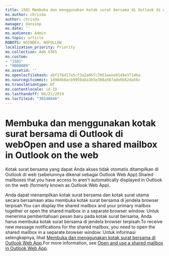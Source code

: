 ```yaml
---
title: 1581 Membuka dan menggunakan kotak surat bersama di Outlook di web
ms.author: chrisda
author: chrisda
manager: dansimp
ms.date: ''
ms.audience: Admin
ms.topic: article
ROBOTS: NOINDEX, NOFOLLOW
localization_priority: Priority
ms.collection: Adm_O365
ms.custom:
- "1581"
- "9000089"
ms.assetid: ''
ms.openlocfilehash: abf276d17a5cf3a2a05fc7051eeee9149e371dba
ms.sourcegitcommit: 1d98db8acb9959aba3b5e308a567ade6b62da56c
ms.translationtype: HT
ms.contentlocale: id-ID
ms.lasthandoff: 08/22/2019
ms.locfileid: "36548646"
---
```

# <a name="open-and-use-a-shared-mailbox-in-outlook-on-the-web"></a><span data-ttu-id="94354-102">Membuka dan menggunakan kotak surat bersama di Outlook di web</span><span class="sxs-lookup"><span data-stu-id="94354-102">Open and use a shared mailbox in Outlook on the web</span></span>

<span data-ttu-id="94354-103">Kotak surat bersama yang dapat Anda akses tidak otomatis ditampilkan di Outlook di web (sebelumnya dikenal sebagai Outlook Web App).</span><span class="sxs-lookup"><span data-stu-id="94354-103">Shared mailboxes that you have access to aren't automatically displayed in Outlook on the web (formerly known as Outlook Web App).</span></span>

<span data-ttu-id="94354-104">Anda dapat menampilkan kotak surat bersama dan kotak surat utama secara bersamaan atau membuka kotak surat bersama di jendela browser terpisah.</span><span class="sxs-lookup"><span data-stu-id="94354-104">You can display the shared mailbox and your primary mailbox together or open the shared mailbox in a separate browser window.</span></span> <span data-ttu-id="94354-105">Untuk menerima pemberitahuan pesan baru pada kotak surat bersama, Anda harus membuka kotak surat bersama di jendela browser terpisah.</span><span class="sxs-lookup"><span data-stu-id="94354-105">To receive new message notifications for the shared mailbox, you need to open the shared mailbox in a separate browser window.</span></span> <span data-ttu-id="94354-106">Untuk informasi selengkapnya, lihat [Membuka dan menggunakan kotak surat bersama di Outlook Web App](https://support.office.com/article/BC127866-42BE-4DE7-92AE-1EF2F787FD5C).</span><span class="sxs-lookup"><span data-stu-id="94354-106">For more information, see [Open and use a shared mailbox in Outlook Web App](https://support.office.com/article/BC127866-42BE-4DE7-92AE-1EF2F787FD5C).</span></span>
